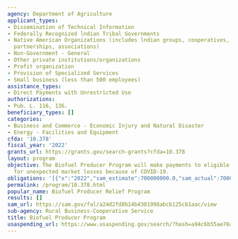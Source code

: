 ```yaml
---
agency: Department of Agriculture
applicant_types:
- Dissemination of Technical Information
- Federally Recognized lndian Tribal Governments
- Native American Organizations (includes lndian groups, cooperatives, corporations,
  partnerships, associations)
- Non-Government - General
- Other private institutions/organizations
- Profit organization
- Provision of Specialized Services
- Small business (less than 500 employees)
assistance_types:
- Direct Payments with Unrestricted Use
authorizations:
- Pub. L. 116, 136.
beneficiary_types: []
categories:
- Business and Commerce - Economic Injury and Natural Disaster
- Energy - Facilities and Equipment
cfda: '10.378'
fiscal_year: '2022'
grants_url: https://grants.gov/search-grants?cfda=10.378
layout: program
objective: The Biofuel Producer Program will make payments to eligible biofuel producers
  for unexpected market losses because of COVID-19.
obligations: '[{"x":"2022","sam_estimate":700000000.0,"sam_actual":700000000.0,"usa_spending_actual":676398533.47},{"x":"2023","sam_estimate":0.0,"sam_actual":0.0,"usa_spending_actual":82878760.01},{"x":"2024","sam_estimate":0.0,"sam_actual":0.0,"usa_spending_actual":0.0}]'
permalink: /program/10.378.html
popular_name: Biofuel Producer Relief Program
results: []
sam_url: https://sam.gov/fal/a24d2fd8b14b4301998abcb125cb1aac/view
sub-agency: Rural Business-Cooperative Service
title: Biofuel Producer Program
usaspending_url: https://www.usaspending.gov/search/?hash=a94c6b55ae76a247b90d239a7709c364
---
```

